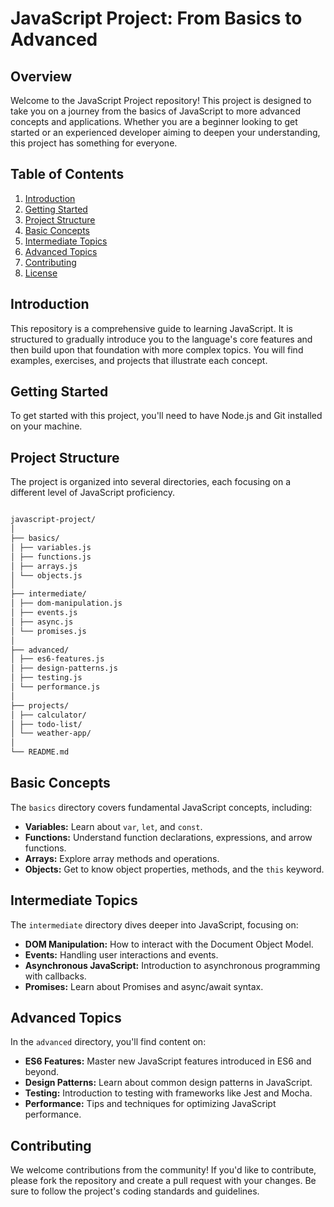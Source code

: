 # JavaScript Project: From Basics to Advanced

## Overview

Welcome to the JavaScript Project repository! This project is designed to take you on a journey from the basics of JavaScript to more advanced concepts and applications. Whether you are a beginner looking to get started or an experienced developer aiming to deepen your understanding, this project has something for everyone.

## Table of Contents

1. [Introduction](#introduction)
2. [Getting Started](#getting-started)
3. [Project Structure](#project-structure)
4. [Basic Concepts](#basic-concepts)
5. [Intermediate Topics](#intermediate-topics)
6. [Advanced Topics](#advanced-topics)
7. [Contributing](#contributing)
8. [License](#license)

## Introduction

This repository is a comprehensive guide to learning JavaScript. It is structured to gradually introduce you to the language's core features and then build upon that foundation with more complex topics. You will find examples, exercises, and projects that illustrate each concept.

## Getting Started

To get started with this project, you'll need to have Node.js and Git installed on your machine.


## Project Structure

The project is organized into several directories, each focusing on a different level of JavaScript proficiency.

```bash

javascript-project/
│
├── basics/
│ ├── variables.js
│ ├── functions.js
│ ├── arrays.js
│ └── objects.js
│
├── intermediate/
│ ├── dom-manipulation.js
│ ├── events.js
│ ├── async.js
│ └── promises.js
│
├── advanced/
│ ├── es6-features.js
│ ├── design-patterns.js
│ ├── testing.js
│ └── performance.js
│
├── projects/
│ ├── calculator/
│ ├── todo-list/
│ └── weather-app/
│
└── README.md
```
## Basic Concepts

The `basics` directory covers fundamental JavaScript concepts, including:

- **Variables:** Learn about `var`, `let`, and `const`.
- **Functions:** Understand function declarations, expressions, and arrow functions.
- **Arrays:** Explore array methods and operations.
- **Objects:** Get to know object properties, methods, and the `this` keyword.

## Intermediate Topics

The `intermediate` directory dives deeper into JavaScript, focusing on:

- **DOM Manipulation:** How to interact with the Document Object Model.
- **Events:** Handling user interactions and events.
- **Asynchronous JavaScript:** Introduction to asynchronous programming with callbacks.
- **Promises:** Learn about Promises and async/await syntax.

## Advanced Topics

In the `advanced` directory, you'll find content on:

- **ES6 Features:** Master new JavaScript features introduced in ES6 and beyond.
- **Design Patterns:** Learn about common design patterns in JavaScript.
- **Testing:** Introduction to testing with frameworks like Jest and Mocha.
- **Performance:** Tips and techniques for optimizing JavaScript performance.

## Contributing

We welcome contributions from the community! If you'd like to contribute, please fork the repository and create a pull request with your changes. Be sure to follow the project's coding standards and guidelines.